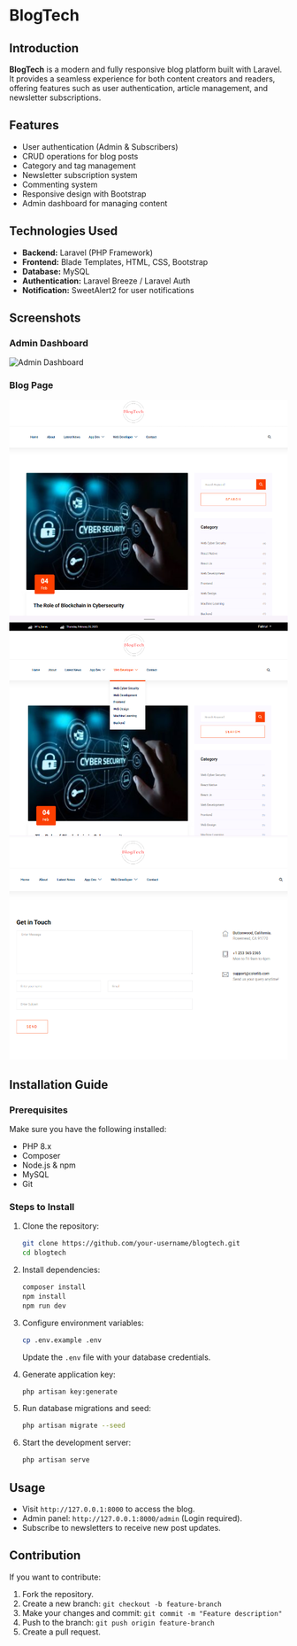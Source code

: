 # BlogTech

## Introduction

**BlogTech** is a modern and fully responsive blog platform built with Laravel. It provides a seamless experience for both content creators and readers, offering features such as user authentication, article management, and newsletter subscriptions.

## Features

-   User authentication (Admin & Subscribers)
-   CRUD operations for blog posts
-   Category and tag management
-   Newsletter subscription system
-   Commenting system
-   Responsive design with Bootstrap
-   Admin dashboard for managing content

## Technologies Used

-   **Backend:** Laravel (PHP Framework)
-   **Frontend:** Blade Templates, HTML, CSS, Bootstrap
-   **Database:** MySQL
-   **Authentication:** Laravel Breeze / Laravel Auth
-   **Notification:** SweetAlert2 for user notifications

## Screenshots

### Admin Dashboard

![Admin Dashboard]()

### Blog Page

![Blog Page](public\images-ss\blogpage1.png)
![Blog Page](public\images-ss\blogpage2.png)
![Blog Page](public\images-ss\blogpage3.png)

## Installation Guide

### Prerequisites

Make sure you have the following installed:

-   PHP 8.x
-   Composer
-   Node.js & npm
-   MySQL
-   Git

### Steps to Install

1. Clone the repository:

    ```sh
    git clone https://github.com/your-username/blogtech.git
    cd blogtech
    ```

2. Install dependencies:

    ```sh
    composer install
    npm install
    npm run dev
    ```

3. Configure environment variables:

    ```sh
    cp .env.example .env
    ```

    Update the `.env` file with your database credentials.

4. Generate application key:

    ```sh
    php artisan key:generate
    ```

5. Run database migrations and seed:

    ```sh
    php artisan migrate --seed
    ```

6. Start the development server:
    ```sh
    php artisan serve
    ```

## Usage

-   Visit `http://127.0.0.1:8000` to access the blog.
-   Admin panel: `http://127.0.0.1:8000/admin` (Login required).
-   Subscribe to newsletters to receive new post updates.

## Contribution

If you want to contribute:

1. Fork the repository.
2. Create a new branch: `git checkout -b feature-branch`
3. Make your changes and commit: `git commit -m "Feature description"`
4. Push to the branch: `git push origin feature-branch`
5. Create a pull request.
